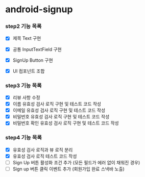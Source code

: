# android-signup

### step2 기능 목록

- [x]  제목 Text 구현
- [x]  공통 InputTextField 구현
- [x]  SignUp Button 구현
- [x]  UI 컴포넌트 조합


### step3 기능 목록
- [x] 리뷰 사항 수정
- [x] 이름 유효성 검사 로직 구현 및 테스트 코드 작성 
- [x] 이메일 유효성 검사 로직 구현 및 테스트 코드 작성
- [x] 비밀번호 유효성 검사 로직 구현 및 테스트 코드 작성
- [x] 비밀번호 확인 유효성 검사 로직 구현 및 테스트 코드 작성

### step4 기능 목록
- [x] 유효성 검사 로직과 뷰 로직 분리
- [x] 유효성 검사 로직 테스트 코드 작성
- [ ] Sign Up 버튼 활성화 조건 추가 (모든 필드가 에러 없이 채워진 경우)
- [ ] Sign up 버튼 클릭 이벤트 추가 (회원가입 완료 스낵바 노출)
